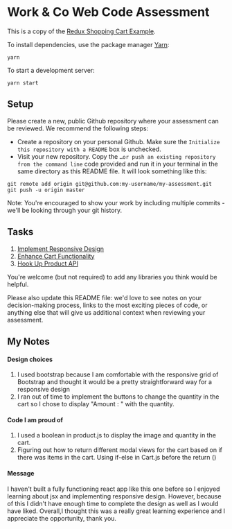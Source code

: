 # Work & Co Web Code Assessment

This is a copy of the [Redux Shopping Cart Example](https://github.com/reactjs/redux/tree/master/examples/shopping-cart).

To install dependencies, use the package manager [Yarn](https://yarnpkg.com/en/):

```
yarn
```

To start a development server:

```
yarn start
```

## Setup

Please create a new, public Github repository where your assessment can be reviewed. We recommend the following steps:

- Create a repository on your personal Github. Make sure the `Initialize this repository with a README` box is unchecked.
- Visit your new repository. Copy the `…or push an existing repository from the command line` code provided and run it in your terminal in the same directory as this README file. It will look something like this:

```
git remote add origin git@github.com:my-username/my-assessment.git
git push -u origin master
```

Note: You're encouraged to show your work by including multiple commits - we'll be looking through your git history.

## Tasks

1. [Implement Responsive Design](/tasks/01-responsive-design.md)
2. [Enhance Cart Functionality](/tasks/02-cart-enhancements.md)
3. [Hook Up Product API](/tasks/03-product-api.md)

You're welcome (but not required) to add any libraries you think would be helpful.

Please also update this README file: we'd love to see notes on your decision-making process, links to the most exciting pieces of code, or anything else that will give us additional context when reviewing your assessment.

## My Notes
#### Design choices
1. I used bootstrap because I am comfortable with the responsive grid of Bootstrap and thought it would be a pretty straightforward way for a responsive design
2. I ran out of time to implement the buttons to change the quantity in the cart so I chose to display "Amount : " with the quantity.

#### Code I am proud of
1. I used a boolean in product.js to display the image and quantity in the cart. 
2. Figuring out how to return different modal views for the cart based on if there was items in the cart. Using if-else in Cart.js before the return () 

#### Message
I haven't built a fully functioning react app like this one before so I enjoyed learning about jsx and implementing responsive design. However, because of this I didn't have enough time to complete the design as well as I would have liked. Overall,I thought this was a really great learning experience and I appreciate the opportunity, thank you. 

